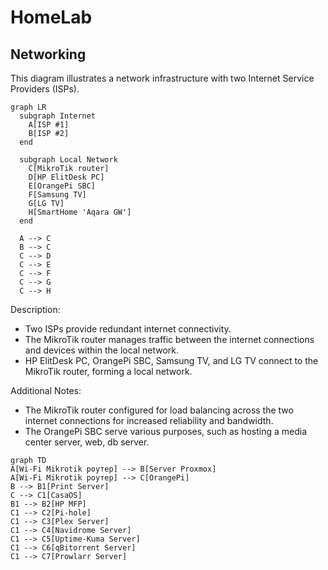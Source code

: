 # HomeLab


## Networking
This diagram illustrates a network infrastructure with two Internet Service Providers (ISPs).
```mermaid
graph LR
  subgraph Internet
    A[ISP #1]
    B[ISP #2]
  end

  subgraph Local Network
    C[MikroTik router]
    D[HP ElitDesk PC]
    E[OrangePi SBC]
    F[Samsung TV]
    G[LG TV]
    H[SmartHome 'Aqara GW']
  end

  A --> C
  B --> C
  C --> D
  C --> E
  C --> F
  C --> G
  C --> H
```
Description:
- Two ISPs provide redundant internet connectivity.
- The MikroTik router manages traffic between the internet connections and devices within the local network.
- HP ElitDesk PC, OrangePi SBC, Samsung TV, and LG TV connect to the MikroTik router, forming a local network.

Additional Notes:
- The MikroTik router configured for load balancing across the two internet connections for increased reliability and bandwidth.
- The OrangePi SBC serve various purposes, such as hosting a media center server, web, db server.



```mermaid
graph TD
A[Wi-Fi Mikrotik роутер] --> B[Server Proxmox]
A[Wi-Fi Mikrotik роутер] --> C[OrangePi]
B --> B1[Print Server]
C --> C1[CasaOS]
B1 --> B2[HP MFP]
C1 --> C2[Pi-hole]
C1 --> C3[Plex Server]
C1 --> C4[Navidrome Server]
C1 --> C5[Uptime-Kuma Server]
C1 --> C6[qBitorrent Server]
C1 --> C7[Prowlarr Server]
```
